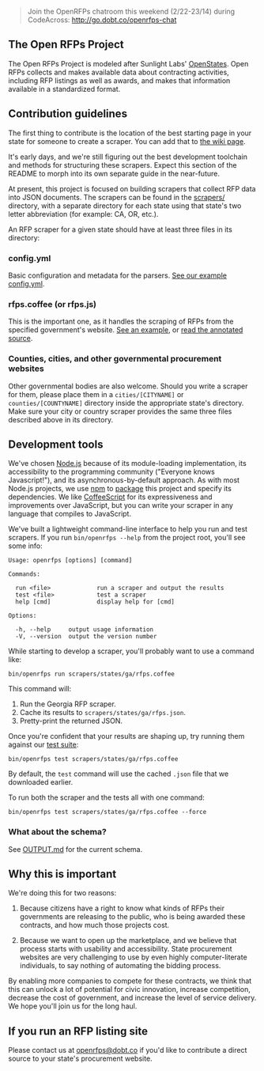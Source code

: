 > Join the OpenRFPs chatroom this weekend (2/22-23/14) during CodeAcross: http://go.dobt.co/openrfps-chat

## The Open RFPs Project

The Open RFPs Project is modeled after Sunlight Labs' [OpenStates](https://github.com/sunlightlabs/openstates/tree/master/openstates). Open RFPs collects and makes available data about contracting activities, including RFP listings as well as awards, and makes that information available in a standardized format.

## Contribution guidelines
The first thing to contribute is the location of the best starting page in your state for someone to create a scraper. You can add that to [the wiki page](https://github.com/dobtco/openrfps/wiki/List-of-Procurement-Websites).

It's early days, and we're still figuring out the best development toolchain and methods for structuring these scrapers. Expect this section of the README to morph into its own separate guide in the near-future.

At present, this project is focused on building scrapers that collect RFP data into JSON documents. The scrapers can be found in the [scrapers/](https://github.com/dobtco/openrfps/tree/master/scrapers) directory, with a separate directory for each state using that state's two letter abbreviation (for example: CA, OR, etc.).

An RFP scraper for a given state should have at least three files in its directory:

### config.yml
Basic configuration and metadata for the parsers. [See our example config.yml](https://github.com/dobtco/openrfps/blob/master/scrapers/states/ga/config.yml).

### rfps.coffee (or rfps.js)
This is the important one, as it handles the scraping of RFPs from the specified government's website. [See an example](https://github.com/dobtco/openrfps/blob/master/scrapers/states/ga/rfps.coffee), or [read the annotated source](http://dobtco.github.io/openrfps/docs/rfps.html).

### Counties, cities, and other governmental procurement websites
Other governmental bodies are also welcome. Should you write a scraper for them, please place them in a `cities/[CITYNAME]` or `counties/[COUNTYNAME]` directory inside the appropriate state's directory. Make sure your city or country scraper provides the same three files described above in its directory.

## Development tools
We've chosen [Node.js](http://nodejs.org/) because of its module-loading implementation, its accessibility to the programming community ("Everyone knows Javascript!"), and its asynchronous-by-default approach. As with most Node.js projects, we use [npm](https://www.npmjs.org/) to [package](https://github.com/dobtco/openrfps/blob/master/package.json) this project and specify its dependencies. We like [CoffeeScript](http://coffeescript.org/) for its expressiveness and improvements over JavaScript, but you can write your scraper in any language that compiles to JavaScript.

We've built a lightweight command-line interface to help you run and test scrapers. If you run `bin/openrfps --help` from the project root, you'll see some info:

    Usage: openrfps [options] [command]

    Commands:

      run <file>             run a scraper and output the results
      test <file>            test a scraper
      help [cmd]             display help for [cmd]

    Options:

      -h, --help     output usage information
      -V, --version  output the version number

While starting to develop a scraper, you'll probably want to use a command like:

    bin/openrfps run scrapers/states/ga/rfps.coffee

This command will:

1. Run the Georgia RFP scraper.
2. Cache its results to `scrapers/states/ga/rfps.json`.
3. Pretty-print the returned JSON.

Once you're confident that your results are shaping up, try running them against our [test suite](https://github.com/dobtco/openrfps/blob/master/bin/openrfps-test):

    bin/openrfps test scrapers/states/ga/rfps.coffee

By default, the `test` command will use the cached `.json` file that we downloaded earlier.

To run both the scraper and the tests all with one command:

    bin/openrfps test scrapers/states/ga/rfps.coffee --force

### What about the schema?
See [OUTPUT.md](https://github.com/dobtco/openrfps/blob/master/OUTPUT.md) for the current schema.

## Why this is important
We're doing this for two reasons:

1. Because citizens have a right to know what kinds of RFPs their governments are releasing to the public, who is being awarded these contracts, and how much those projects cost.

2. Because we want to open up the marketplace, and we believe that process starts with usability and accessibility. State procurement websites are very challenging to use by even highly computer-literate individuals, to say nothing of automating the bidding process.

By enabling more companies to compete for these contracts, we think that this can unlock a lot of potential for civic innovation, increase competition,  decrease the cost of government, and increase the level of service delivery. We hope you'll join us for the long haul.

## If you run an RFP listing site
Please contact us at <a href="mailto:openrfps@dobt.co">openrfps@dobt.co</a> if you'd like to contribute a direct source to your state's procurement website.
